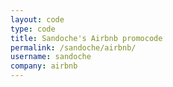 ```yaml
---
layout: code
type: code
title: Sandoche's Airbnb promocode
permalink: /sandoche/airbnb/
username: sandoche
company: airbnb
---
```

